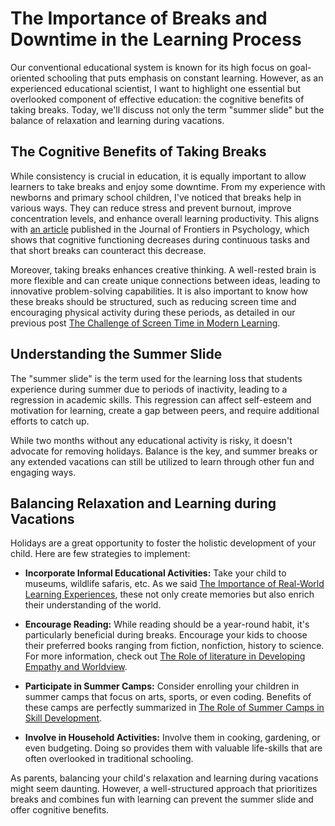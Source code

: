 # The Importance of Breaks and Downtime in the Learning Process

Our conventional educational system is known for its high focus on goal-oriented schooling that puts emphasis on constant learning. However, as an experienced educational scientist, I want to highlight one essential but overlooked component of effective education: the cognitive benefits of taking breaks. Today, we'll discuss not only the term "summer slide" but the balance of relaxation and learning during vacations.

## The Cognitive Benefits of Taking Breaks

While consistency is crucial in education, it is equally important to allow learners to take breaks and enjoy some downtime. From my experience with newborns and primary school children, I've noticed that breaks help in various ways. They can reduce stress and prevent burnout, improve concentration levels, and enhance overall learning productivity. This aligns with [an article](https://www.frontiersin.org/articles/10.3389/fpsyg.2011.00282/full) published in the Journal of Frontiers in Psychology, which shows that cognitive functioning decreases during continuous tasks and that short breaks can counteract this decrease.

Moreover, taking breaks enhances creative thinking. A well-rested brain is more flexible and can create unique connections between ideas, leading to innovative problem-solving capabilities. It is also important to know how these breaks should be structured, such as reducing screen time and encouraging physical activity during these periods, as detailed in our previous post [The Challenge of Screen Time in Modern Learning](/xedublog/digital-transformation/the-challenge-of-screen-time-in-modern-learning.html).

## Understanding the Summer Slide

The "summer slide" is the term used for the learning loss that students experience during summer due to periods of inactivity, leading to a regression in academic skills. This regression can affect self-esteem and motivation for learning, create a gap between peers, and require additional efforts to catch up.

While two months without any educational activity is risky, it doesn't advocate for removing holidays. Balance is the key, and summer breaks or any extended vacations can still be utilized to learn through other fun and engaging ways.

## Balancing Relaxation and Learning during Vacations

Holidays are a great opportunity to foster the holistic development of your child. Here are few strategies to implement:

- **Incorporate Informal Educational Activities:** Take your child to museums, wildlife safaris, etc. As we said [The Importance of Real-World Learning Experiences](/xedublog/experiential-learning/the-importance-of-real-world-learning-experiences.html), these not only create memories but also enrich their understanding of the world.

- **Encourage Reading:** While reading should be a year-round habit, it's particularly beneficial during breaks. Encourage your kids to choose their preferred books ranging from fiction, nonfiction, history to science. For more information, check out [The Role of literature in Developing Empathy and Worldview](/xedublog/holistic-development/the-role-of-literature-in-developing-empathy-and-worldview.html).

- **Participate in Summer Camps:** Consider enrolling your children in summer camps that focus on arts, sports, or even coding. Benefits of these camps are perfectly summarized in [The Role of Summer Camps in Skill Development](/xedublog/holistic-development/the-role-of-summer-camps-in-skill-development.html).

- **Involve in Household Activities:** Involve them in cooking, gardening, or even budgeting. Doing so provides them with valuable life-skills that are often overlooked in traditional schooling.

As parents, balancing your child's relaxation and learning during vacations might seem daunting. However, a well-structured approach that prioritizes breaks and combines fun with learning can prevent the summer slide and offer cognitive benefits.